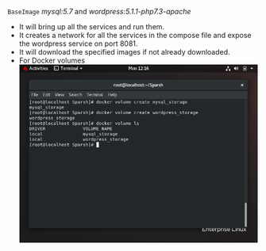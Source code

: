 `BaseImage` *mysql:5.7* and *wordpress:5.1.1-php7.3-apache*  <br/>
* It will bring up all the services and run them.
* It creates a network for all the services in the compose file and expose the wordpress service on port 8081.
* It will download the specified images if not already downloaded.<br/>
* For Docker volumes <br/>
![](screen-shots/docker-volume.png)

